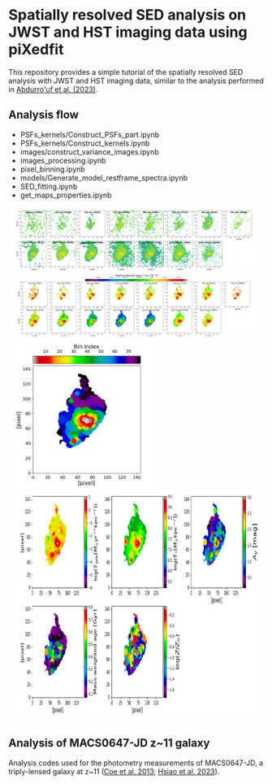 # Spatially resolved SED analysis on JWST and HST imaging data using piXedfit 

This repository provides a simple tutorial of the spatially resolved SED analysis with JWST and HST imaging data, similar to the analysis performed in [Abdurro'uf et al. (2023)](https://ui.adsabs.harvard.edu/abs/2023arXiv230102209A/abstract). 

## Analysis flow
* PSFs_kernels/Construct_PSFs_part.ipynb
* PSFs_kernels/Construct_kernels.ipynb
* images/construct_variance_images.ipynb
* images_processing.ipynb
* pixel_binning.ipynb
* models/Generate_model_restframe_spectra.ipynb
* SED_fitting.ipynb
* get_maps_properties.ipynb

![image1](stamp_science_images.png)
![image1](maps_fluxes.png)
<img src="binmap_photo.png" width=300 height=300>
<img src="maps_properties.png" width=900 height=450>

## Analysis of MACS0647-JD z~11 galaxy

Analysis codes used for the photometry measurements of MACS0647-JD, a triply-lensed galaxy at z~11 ([Coe et al. 2013](https://ui.adsabs.harvard.edu/abs/2013ApJ...762...32C/abstract); [Hsiao et al. 2023](https://ui.adsabs.harvard.edu/abs/2022arXiv221014123H/abstract)).  
